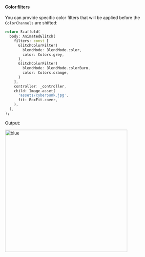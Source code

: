 #### Color filters
You can provide specific color filters that will be applied before the `ColorChannels` are shifted:

```dart
return Scaffold(
  body: AnimatedGlitch(
    filters: const [
      GlitchColorFilter(
        blendMode: BlendMode.color,
        color: Colors.grey,
      ),
      GlitchColorFilter(
        blendMode: BlendMode.colorBurn,
        color: Colors.orange,
      )
    ],
    controller: _controller,
    child: Image.asset(
      'assets/cyberpunk.jpg',
      fit: BoxFit.cover,
    ),
  ),
);
```

Output:

<img src="https://github.com/feduke-nukem/animated_glitch/assets/72284940/13069c44-1328-4bfd-ba2a-cf4bf5949097" alt="blue" height="400"/>

